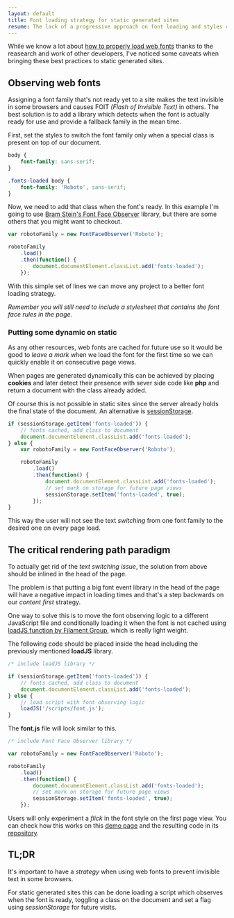 ```yaml
---
layout: default
title: Font loading strategy for static generated sites
resume: The lack of a progressive approach on font loading and styles can hide your content for a critical amount of time causing a negative experience for the user.
---
```


While we know a lot about [how to properly load web fonts][1] thanks to the reasearch and work of other developers, I've noticed some caveats when bringing these best practices to static generated sites.


## Observing web fonts

Assigning a font family that's not ready yet to a site makes the text invisible in some browsers and causes FOIT *(Flash of Invisible Text)* in others. The best solution is to add a library which detects when the font is actually ready for use and provide a fallback family in the mean time.

First, set the styles to switch the font family only when a special class is present on top of our document.

```css
body {
    font-family: sans-serif;
}

.fonts-loaded body {
    font-family: 'Roboto', sans-serif;
}
```

Now, we need to add that class when the font's ready. In this example I'm going to use [Bram Stein's Font Face Observer][2] library, but there are some others that you might want to checkout.

```js
var robotoFamily = new FontFaceObserver('Roboto');

robotoFamily
    .load()
    .then(function() {
        document.documentElement.classList.add('fonts-loaded');
    });
```

With this simple set of lines we can move any project to a better font loading strategy.

*Remember you will still need to include a stylesheet that contains the font face rules in the page.*


### Putting some dynamic on static

As any other resources, web fonts are cached for future use so it would be good to *leave a mark* when we load the font for the first time so we can quickly enable it on consecutive page views.

When pages are generated dynamically this can be achieved by placing **cookies** and later detect their presence with sever side code like **php** and return a document with the class already added.

Of course this is not possible in static sites since the server already holds the final state of the document. An alternative is [sessionStorage][3].

```js
if (sessionStorage.getItem('fonts-loaded')) {
    // fonts cached, add class to document
    document.documentElement.classList.add('fonts-loaded');
} else {
    var robotoFamily = new FontFaceObserver('Roboto');

    robotoFamily
        .load()
        .then(function() {
            document.documentElement.classList.add('fonts-loaded');
            // set mark on storage for future page views
            sessionStorage.setItem('fonts-loaded', true);
        });
}
```

This way the user will not see the text *switching* from one font family to the desired one on every page load.


## The critical rendering path paradigm

To actually get rid of the *text switching issue*, the solution from above should be inlined in the head of the page.

The problem is that putting a big font event library in the head of the page will have a negative impact in loading times and that's a step backwards on our *content first* strategy.

One way to solve this is to move the font observing logic to a different JavaScript file and conditionally loading it when the font is not cached using [loadJS function by Filament Group][4], which is really light weight.

The following code should be placed inside the head including the previously mentioned **loadJS** library.

```js
/* include loadJS library */

if (sessionStorage.getItem('fonts-loaded')) {
    // fonts cached, add class to document
    document.documentElement.classList.add('fonts-loaded');
} else {
    // load script with font observing logic
    loadJS('/scripts/font.js');
}
```

The **font.js** file will look similar to this.

```js
/* include Font Face Observer library */

var robotoFamily = new FontFaceObserver('Roboto');

robotoFamily
    .load()
    .then(function() {
        document.documentElement.classList.add('fonts-loaded');
        // set mark on storage for future page views
        sessionStorage.setItem('fonts-loaded', true);
    });
```

Users will only experiment a *flick* in the font style on the first page view. You can check how this works on this [demo page][5] and the resulting code in its [repository][6].


## TL;DR

It's important to have a *strategy* when using web fonts to prevent invisible text in some browsers.

For static generated sites this can be done loading a script which observes when the font is ready, toggling a class on the document and set a flag using *sessionStorage* for future visits.


[1]: https://www.filamentgroup.com/lab/font-events.html
[2]: https://github.com/bramstein/fontfaceobserver
[3]: https://developer.mozilla.org/es/docs/Web/API/Window/sessionStorage
[4]: https://github.com/filamentgroup/loadJS
[5]: http://jeremenichelli.github.io/font-strategy-static/
[6]: http://github.com/jeremenichelli/font-strategy-static/
